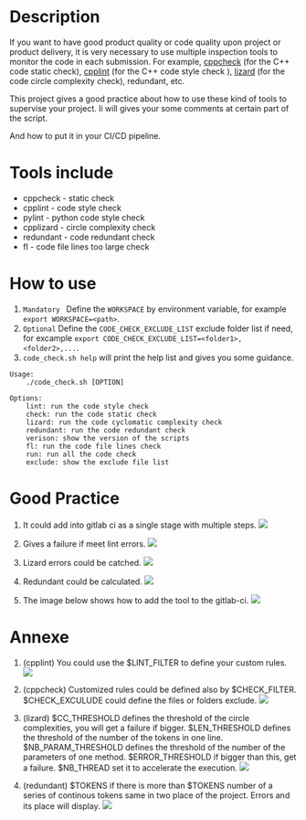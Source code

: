 # Description

If you want to have good product quality or code quality upon project or product delivery, it is very necessary to use multiple inspection tools to monitor the code in each submission.
For example, [cppcheck](http://cppcheck.net/) (for the C++ code static check), [cpplint]() (for the C++ code style check ), [lizard](https://github.com/terryyin/lizard) (for the code circle complexity check), redundant, etc.

This project gives a good practice about how to use these kind of tools to supervise your project. 
Ii will gives your some comments at certain part of the script.

And how to put it in your CI/CD pipeline.

# Tools include

* cppcheck - static check
* cpplint - code style check
* pylint - python code style check
* cpplizard - circle complexity check
* redundant - code redundant check
* fl - code file lines too large check

# How to use
1. `Mandatory ` Define the `WORKSPACE` by environment variable, for example `export WORKSPACE=<path>`.
2. `Optional` Define the `CODE_CHECK_EXCLUDE_LIST` exclude folder list if need, for excample `export CODE_CHECK_EXCLUDE_LIST=<folder1>,<folder2>,...`.
3. `code_check.sh help` will print the help list and gives you some guidance.

``` shell
Usage:
    ./code_check.sh [OPTION]

Options:
    lint: run the code style check
    check: run the code static check
    lizard: run the code cyclomatic complexity check
    redundant: run the code redundant check
    verison: show the version of the scripts
    fl: run the code file lines check
    run: run all the code check
    exclude: show the exclude file list
```

# Good Practice

1. It could add into gitlab ci as a single stage with multiple steps.
   ![](imgs/code_check_ci_pipeline.png)

2. Gives a failure if meet lint errors.
   ![](imgs/lint_error.png)

3. Lizard errors could be catched.
   ![](imgs/lizard_error.png)

4. Redundant could be calculated.
   ![](imgs/redundant_error.png)

5. The image below shows how to add the tool to the gitlab-ci.
   ![](imgs/code_check_gitlab_ci_yaml.png)


# Annexe

1. (cpplint) You could use the $LINT_FILTER to define your custom rules.  
   ![](imgs/cpplint_guidance.png)

2. (cppcheck) Customized rules could be defined also by $CHECK_FILTER. $CHECK_EXCULUDE could define the files or folders exclude.
   ![](imgs/cppcheck_guidance.png)

3. (lizard) $CC_THRESHOLD defines the threshold of the circle complexities, you will get a failure if bigger.
   $LEN_THRESHOLD defines the threshold of the number of the tokens in one line.
   $NB_PARAM_THRESHOLD defines the threshold of the number of the parameters of one method.
   $ERROR_THRESHOLD if bigger than this, get a failure.
   $NB_THREAD set it to accelerate the execution. 
   ![](imgs/lizard_guidance.png)
   
4. (redundant) $TOKENS if there is more than $TOKENS number of a series of continous tokens same in two place of the project. Errors and its place will display.
   ![](imgs/redundant_guidance.png)
